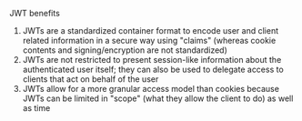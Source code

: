 
JWT benefits

1.	JWTs are a standardized container format to encode user and client related information in a secure way using "claims" (whereas cookie contents and signing/encryption are not standardized)
2.	JWTs are not restricted to present session-like information about the authenticated user itself; they can also be used to delegate access to clients that act on behalf of the user
3.	JWTs allow for a more granular access model than cookies because JWTs can be limited in "scope" (what they allow the client to do) as well as time

